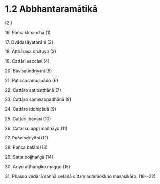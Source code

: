 # 1.2 Abbhantaramātikā

(2.)

16\. Pañcakkhandhā (1)

17\. Dvādasāyatanāni (2)

18\. Aṭṭhārasa dhātuyo (3)

19\. Cattāri saccāni (4)

20\. Bāvīsatindriyāni (5)

21\. Paṭiccasamuppādo (6)

22\. Cattāro satipaṭṭhānā (7)

23\. Cattāro sammappadhānā (8)

24\. Cattāro iddhipādā (9)

25\. Cattāri jhānāni (10)

26\. Catasso appamaññāyo (11)

27\. Pañcindriyāni (12)

28\. Pañca balāni (13)

29\. Satta bojjhaṅgā (14)

30\. Ariyo aṭṭhaṅgiko maggo (15)

31\. Phasso vedanā saññā cetanā cittaṃ adhimokkho manasikāro. (16--22)
